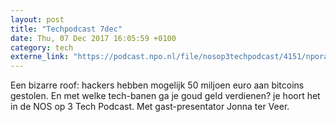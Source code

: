 ```yaml
---
layout: post
title: "Techpodcast 7dec"
date: Thu, 07 Dec 2017 16:05:59 +0100
category: tech
externe_link: "https://podcast.npo.nl/file/nosop3techpodcast/4151/nporadio1_nosop3techpodcast_20171207_techpodcast-7dec.mp3"
---
```


Een bizarre roof: hackers hebben mogelijk 50 miljoen euro aan bitcoins gestolen. En met welke tech-banen ga je goud geld verdienen? je hoort het in de NOS op 3 Tech Podcast. Met gast-presentator Jonna ter Veer.<img src="http://feeds.feedburner.com/~r/nosop3-tech-podcast/~4/UtPPa-nim-U" height="1" width="1" alt=""/>

